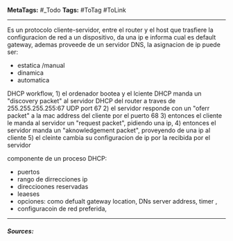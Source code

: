 **MetaTags:** #_Todo
**Tags:** #ToTag #ToLink 
- - -

Es un protocolo cliente-servidor, entre el router y el host que trasfiere la configuracion de red a un dispositivo, da una ip e informa cual es default gateway, ademas proveede de un servidor DNS, 
la asignacion de ip puede ser:
- estatica /manual
- dinamica
- automatica

DHCP workflow, 
	1) el ordenador bootea y el lciente DHCP manda un "discovery packet" al servidor DHCP del router a traves de  255.255.255.255:67 UDP port 67
	2) el servidor responde con un "oferr packet" a la mac address del cliente por el puerto 68
	3) entonces el cliente le manda al servidor un "request packet", pidiendo una ip,
	4) entonces el servidor manda un "aknowledgement packet", proveyendo de una ip al cliente
	5) el cleinte cambia su configuracion de ip por la recibida por el servidor


componente de un proceso DHCP:
- puertos
- rango de dirrecciones ip
- direccioones reservadas
- leaeses
- opciones: como defualt gateway location, DNs server address, timer ,
- configuracoin de red preferida,

- - - 
#### ***Sources:***